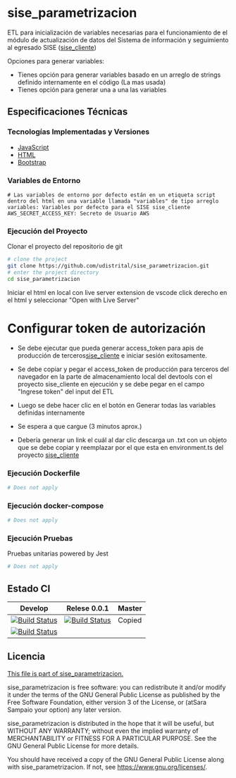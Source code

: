 # sise_parametrizacion
ETL para inicialización de variables necesarias para el funcionamiento de el módulo de actualización de datos del Sistema de información y seguimiento al egresado SISE ([sise_cliente](https://github.com/udistrital/sise_cliente/tree/develop))

Opciones para generar variables:
- Tienes opción para generar variables basado en un arreglo de strings definido internamente en el código (La mas usada)
- Tienes opción para generar una a una las variables

## Especificaciones Técnicas
### Tecnologías Implementadas y Versiones
* [JavaScript](https://developer.mozilla.org/es/docs/Web/JavaScript)
* [HTML](https://developer.mozilla.org/es/docs/Web/HTML)
* [Bootstrap](https://getbootstrap.com/docs/5.0)

### Variables de Entorno
```shell
# Las variables de entorno por defecto están en un etiqueta script dentro del html en una variable llamada "variables" de tipo arreglo
variables: Variables por defecto para el SISE sise_cliente
AWS_SECRET_ACCESS_KEY: Secreto de Usuario AWS
```

### Ejecución del Proyecto

Clonar el proyecto del repositorio de git
```bash
# clone the project
git clone https://github.com/udistrital/sise_parametrizacion.git
# enter the project directory
cd sise_parametrizacion
```
Iniciar el html en local con live server extension de vscode
click derecho en el html y seleccionar "Open with Live Server"

# Configurar token de autorización
- Se debe ejecutar que pueda generar access_token para apis de producción de terceros[sise_cliente](https://github.com/udistrital/sise_cliente/tree/develop) e iniciar sesión exitosamente.

- Se debe copiar y pegar el access_token de producción para terceros del navegador en la parte de almacenamiento local del devtools con el proyecto sise_cliente en ejecución y se debe pegar en el campo "Ingrese token" del input del ETL

- Luego se debe hacer clic en el botón en Generar todas las variables definidas internamente

- Se espera a que cargue (3 minutos aprox.)
- Debería generar un link el cuál al dar clic descarga un .txt con un objeto que se debe copiar y reemplazar por el que esta en environment.ts del proyecto [sise_cliente](https://github.com/udistrital/sise_cliente/tree/develop)

### Ejecución Dockerfile
```bash
# Does not apply
```
### Ejecución docker-compose
```bash
# Does not apply
```
### Ejecución Pruebas

Pruebas unitarias powered by Jest
```bash
# Does not apply
```

## Estado CI

| Develop | Relese 0.0.1 | Master |
| -- | -- | -- |
| [![Build Status](https://hubci.portaloas.udistrital.edu.co/api/badges/udistrital/sise_parametrizacion/status.svg?ref=refs/heads/develop)](https://hubci.portaloas.udistrital.edu.co/udistrital/sise_parametrizacion) | [![Build Status](https://hubci.portaloas.udistrital.edu.co/api/badges/udistrital/sise_parametrizacion/status.svg?ref=refs/heads/release/0.0.1)](https://hubci.portaloas.udistrital.edu.co/udistrital/sise_parametrizacion) | Copied
[![Build Status](https://hubci.portaloas.udistrital.edu.co/api/badges/udistrital/sise_parametrizacion/status.svg)](https://hubci.portaloas.udistrital.edu.co/udistrital/sise_parametrizacion) |

## Licencia

[This file is part of sise_parametrizacion.](LICENSE)

sise_parametrizacion is free software: you can redistribute it and/or modify it under the terms of the GNU General Public License as published by the Free Software Foundation, either version 3 of the License, or (atSara Sampaio your option) any later version.

sise_parametrizacion is distributed in the hope that it will be useful, but WITHOUT ANY WARRANTY; without even the implied warranty of MERCHANTABILITY or FITNESS FOR A PARTICULAR PURPOSE. See the GNU General Public License for more details.

You should have received a copy of the GNU General Public License along with sise_parametrizacion. If not, see https://www.gnu.org/licenses/.

